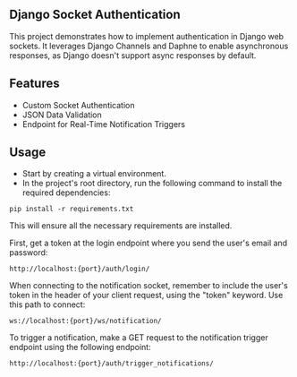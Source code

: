 ## Django Socket Authentication 

This project demonstrates how to implement authentication in Django web sockets. It leverages Django Channels and Daphne to enable asynchronous responses, as Django doesn't support async responses by default.

## Features

* Custom Socket Authentication
* JSON Data Validation
* Endpoint for Real-Time Notification Triggers


## Usage

* Start by creating a virtual environment.
* In the project's root directory, run the following command to install the required dependencies:

```
pip install -r requirements.txt
```

This will ensure all the necessary requirements are installed.

First, get a token at the login endpoint where you send the user's email and password:
```
http://localhost:{port}/auth/login/
```

When connecting to the notification socket, remember to include the user's token in the header of your client request, using the "token" keyword.
Use this path to connect:
```
ws://localhost:{port}/ws/notification/
```

To trigger a notification, make a GET request to the notification trigger endpoint using the following endpoint:

```
http://localhost:{port}/auth/trigger_notifications/
```



